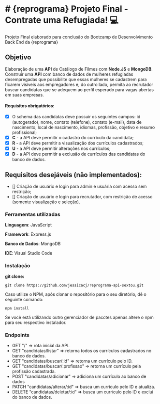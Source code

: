 # # {reprograma} Projeto Final - Contrate uma Refugiada! :computer:
Projeto Final elaborado para conclusão do Bootcamp de Desenvolvimento Back End da {reprograma}

## Objetivo

Elaboração de uma **API** de Catálogo de Filmes com **Node.JS** e **MongoDB**.
Construir uma **API** com banco de dados de mulheres refugiadas desempregadas que possibilite que essas mulheres se cadastrem para ficarem visíveis aos empregadores e, do outro lado, permita ao recrutador buscar candidatas que se adequem ao perfil esperado para vagas abertas em suas empresas.

#### Requisitos obrigatórios:

- [x] O schema das candidatas deve possuir os seguintes campos: id (autogerado), nome, contato (telefone), contato (e-mail), data de nascimento, local de nascimento, idiomas, profissão, objetivo e resumo profissional;
- [x] **C** - a API deve permitir o cadastro do currículo da candidata;
- [x] **R** - a API deve permitir a visualização dos currículos cadastrados;
- [x] **U** - a API deve permitir alterações nos currículos;
- [x] **D** - a API deve permitir a exclusão de currículos das candidatas do banco de dados.

## Requisitos desejáveis (não implementados):

- [] Criação de usuário e login para admin e usuária com acesso sem restrição;
- [] Criação de usuário e login para recrutador, com restrição de acesso (somente visualização e seleção).

### Ferramentas utilizadas

**Linguagem**: JavaScript

**Framework**: Express.js

**Banco de Dados**: MongoDB

**IDE**: Visual Studio Code

### Instalação

**git clone:**

```git clone https://github.com/jessicacj/reprograma-api-sextou.git```

Caso utilize o NPM, após clonar o repositório para o seu diretório, dê o seguinte comando:

```npm install```

Se você está utilizando outro gerenciador de pacotes apenas altere o npm para seu respectivo instalador.

### Endpoints

- GET "/" => rota inicial da API.
- GET "candidatas/listar" => retorna todos os currículos cadastrados no banco de dados.
- GET "candidatas/buscar/:id" => retorna um currículo pelo ID.
- GET "candidatas/buscar/:profissao" => retorna um currículo pela profissão cadastrada.
- POST "candidatas/adicionar" => adiciona um currículo ao banco de dados
- PATCH "candidatas/alterar/:id" => busca um currículo pelo ID e atualiza.
- DELETE "candidatas/deletar/:id" => busca um currículo pelo ID e exclui do banco de dados.
